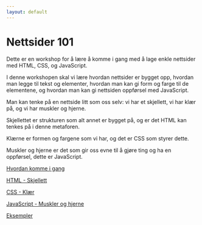 ```yaml
---
layout: default
---
```


# Nettsider 101

Dette er en workshop for å lære å komme i gang med å lage enkle nettsider med HTML, CSS, og JavaScript.

I denne workshopen skal vi lære hvordan nettsider er bygget opp, hvordan man legge til tekst og elementer, hvordan man kan gi form og farge til de elementene, og hvordan man kan gi nettsiden oppførsel med JavaScript.

Man kan tenke på en nettside litt som oss selv: vi har et skjellett, vi har klær på, og vi har muskler og hjerne.

Skjellettet er strukturen som alt annet er bygget på, og er det HTML kan tenkes på i denne metaforen.

Klærne er formen og fargene som vi har, og det er CSS som styrer dette.

Muskler og hjerne er det som gir oss evne til å gjøre ting og ha en oppførsel, dette er JavaScript. 

[Hvordan komme i gang](./nettsider-101/intro)

[HTML - Skjellett](./nettsider-101/html)

[CSS - Klær](./nettsider-101/css)

[JavaScript - Muskler og hjerne](./nettsider-101/javascript)

[Eksempler](./nettsider-101/eksempler)